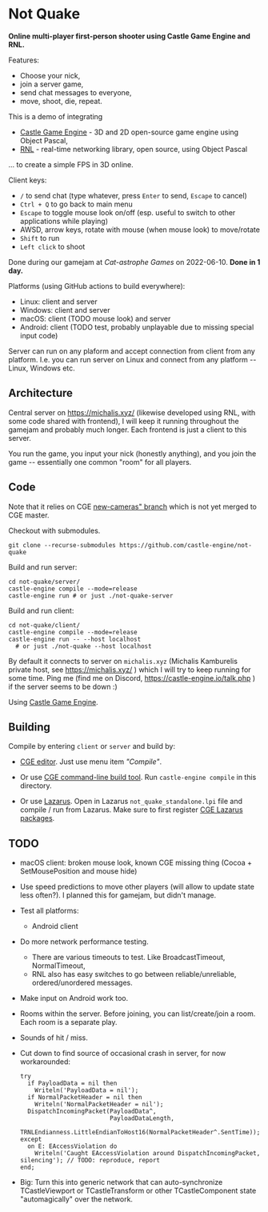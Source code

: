# Not Quake

**Online multi-player first-person shooter using Castle Game Engine and RNL.**

Features:

- Choose your nick,
- join a server game,
- send chat messages to everyone,
- move, shoot, die, repeat.

This is a demo of integrating

- [Castle Game Engine](https://castle-engine.io/) - 3D and 2D open-source game engine using Object Pascal,
- [RNL](https://github.com/BeRo1985/rnl) - real-time networking library, open source, using Object Pascal

... to create a simple FPS in 3D online.

Client keys:

- `/` to send chat (type whatever, press `Enter` to send, `Escape` to cancel)
- `Ctrl + Q` to go back to main menu
- `Escape` to toggle mouse look on/off (esp. useful to switch to other applications while playing)
- AWSD, arrow keys, rotate with mouse (when mouse look) to move/rotate
- `Shift` to run
- `Left click` to shoot

Done during our gamejam at _Cat-astrophe Games_ on 2022-06-10. **Done in 1 day.**

Platforms (using GitHub actions to build everywhere):

- Linux: client and server
- Windows: client and server
- macOS: client (TODO mouse look) and server
- Android: client (TODO test, probably unplayable due to missing special input code)

Server can run on any plaform and accept connection from client from any platform. I.e. you can run server on Linux and connect from any platform -- Linux, Windows etc.

## Architecture

Central server on https://michalis.xyz/ (likewise developed using RNL, with some code shared with frontend), I will keep it running throughout the gamejam and probably much longer. Each frontend is just a client to this server.

You run the game, you input your nick (honestly anything), and you join the game -- essentially one common "room" for all players.

## Code

Note that it relies on CGE [new-cameras" branch](https://github.com/castle-engine/castle-engine/tree/new-cameras) which is not yet merged to CGE master.

Checkout with submodules.

```
git clone --recurse-submodules https://github.com/castle-engine/not-quake
```

Build and run server:

```
cd not-quake/server/
castle-engine compile --mode=release
castle-engine run # or just ./not-quake-server
```

Build and run client:

```
cd not-quake/client/
castle-engine compile --mode=release
castle-engine run -- --host localhost
  # or just ./not-quake --host localhost
```

By default it connects to server on `michalis.xyz` (Michalis Kamburelis private host, see https://michalis.xyz/ ) which I will try to keep running for some time. Ping me (find me on Discord, https://castle-engine.io/talk.php ) if the server seems to be down :)

Using [Castle Game Engine](https://castle-engine.io/).

## Building

Compile by entering `client` or `server` and build by:

- [CGE editor](https://castle-engine.io/manual_editor.php). Just use menu item _"Compile"_.

- Or use [CGE command-line build tool](https://castle-engine.io/build_tool). Run `castle-engine compile` in this directory.

- Or use [Lazarus](https://www.lazarus-ide.org/). Open in Lazarus `not_quake_standalone.lpi` file and compile / run from Lazarus. Make sure to first register [CGE Lazarus packages](https://castle-engine.io/documentation.php).

## TODO

- macOS client: broken mouse look, known CGE missing thing (Cocoa + SetMousePosition and mouse hide)

- Use speed predictions to move other players (will allow to update state less often?). I planned this for gamejam, but didn't manage.

- Test all platforms:
    - Android client

- Do more network performance testing.
    - There are various timeouts to test. Like BroadcastTimeout, NormalTimeout,
    - RNL also has easy switches to go between reliable/unreliable, ordered/unordered messages.

- Make input on Android work too.

- Rooms within the server. Before joining, you can list/create/join a room. Each room is a separate play.

- Sounds of hit / miss.

- Cut down to find source of occasional crash in server, for now workarounded:

    ```
    try
      if PayloadData = nil then
        Writeln('PayloadData = nil');
      if NormalPacketHeader = nil then
        Writeln('NormalPacketHeader = nil');
      DispatchIncomingPacket(PayloadData^,
                             PayloadDataLength,
                             TRNLEndianness.LittleEndianToHost16(NormalPacketHeader^.SentTime));
    except
      on E: EAccessViolation do
        Writeln('Caught EAccessViolation around DispatchIncomingPacket, silencing'); // TODO: reproduce, report
    end;
    ```

- Big: Turn this into generic network that can auto-synchronize TCastleViewport or TCastleTransform or other TCastleComponent state "automagically" over the network.

